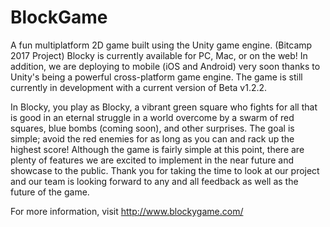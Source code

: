 # BlockGame
A fun multiplatform 2D game built using the Unity game engine. (Bitcamp 2017 Project)
Blocky is currently available for PC, Mac, or on the web! In addition, we are deploying to mobile (iOS and Android) very soon thanks to Unity's being a powerful cross-platform game engine.
The game is still currently in development with a current version of Beta v1.2.2.

In Blocky, you play as Blocky, a vibrant green square who fights for all that is good in an eternal struggle in a world overcome by a swarm of red squares, blue bombs (coming soon), and other surprises. The goal is simple; avoid the red enemies for as long as you can and rack up the highest score! Although the game is fairly simple at this point, there are plenty of features we are excited to implement in the near future and showcase to the public. Thank you for taking the time to look at our project and our team is looking forward to any and all feedback as well as the future of the game.

For more information, visit http://www.blockygame.com/

